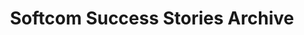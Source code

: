 ---
layout: success-stories-archive
permalink: /success-stories/archive/
title: Softcom Success Stories Archive
headline: Meaningful Innovation.
copy: |-
    A selection of success stories detailing Softcom’s impact on businesses and communities in Africa.
featured_image: /uploads/headers/success-stories-header.jpg
featured_image_960px: /uploads/headers/success-stories-header-960px.jpg
featured_image_768px: /uploads/headers/success-stories-header-768px.jpg
featured_image_576px: /uploads/headers/success-stories-header-576px.jpg
image_description: Nigerian child holding a mobile device. 
---
